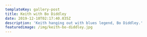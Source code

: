 ```yaml
---
templateKey: gallery-post
title: Keith with Bo Diddley
date: 2019-12-10T02:17:40.035Z
description: 'Keith hanging out with blues legend, Bo Diddley.'
featuredimage: /img/keith-bo-diddley.jpg
---
```


